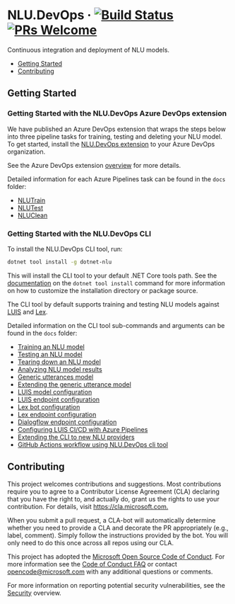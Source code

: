 # NLU.DevOps &middot; [![Build Status](https://dev.azure.com/NLUDevOps/NLU.DevOps/_apis/build/status/Microsoft.NLU.DevOps)](https://dev.azure.com/NLUDevOps/NLU.DevOps/_build/latest?definitionId=1) [![PRs Welcome](https://img.shields.io/badge/PRs-welcome-brightgreen.svg)](CONTRIBUTING.md#pull-requests)

Continuous integration and deployment of NLU models.

- [Getting Started](#getting-started)
- [Contributing](#contributing)

## Getting Started

### Getting Started with the NLU.DevOps Azure DevOps extension

We have published an Azure DevOps extension that wraps the steps below into three pipeline tasks for training, testing and deleting your NLU model. To get started, install the [NLU.DevOps extension](https://marketplace.visualstudio.com/items?itemName=NLUDevOps.nlu-devops) to your Azure DevOps organization.

See the Azure DevOps extension [overview](extensions/overview.md) for more details.

Detailed information for each Azure Pipelines task can be found in the `docs` folder:

- [NLUTrain](docs/NLUTrainTask.md)
- [NLUTest](docs/NLUTestTask.md)
- [NLUClean](docs/NLUCleanTask.md)

### Getting Started with the NLU.DevOps CLI

To install the NLU.DevOps CLI tool, run:

```bash
dotnet tool install -g dotnet-nlu
```

This will install the CLI tool to your default .NET Core tools path. See the [documentation](https://docs.microsoft.com/en-us/dotnet/core/tools/dotnet-tool-install) on the `dotnet tool install` command for more information on how to customize the installation directory or package source.

The CLI tool by default supports training and testing NLU models against [LUIS](https://www.luis.ai) and [Lex](https://aws.amazon.com/lex/).

Detailed information on the CLI tool sub-commands and arguments can be found in the `docs` folder:

- [Training an NLU model](docs/Train.md)
- [Testing an NLU model](docs/Test.md)
- [Tearing down an NLU model](docs/Clean.md)
- [Analyzing NLU model results](docs/Compare.md)
- [Generic utterances model](docs/GenericUtterances.md)
- [Extending the generic utterance model](docs/UtteranceExtensions.md)
- [LUIS model configuration](docs/LuisModelConfiguration.md)
- [LUIS endpoint configuration](docs/LuisEndpointConfiguration.md)
- [Lex bot configuration](docs/LexModelConfiguration.md)
- [Lex endpoint configuration](docs/LexEndpointConfiguration.md)
- [Dialogflow endpoint configuration](docs/DialogflowEndpointConfiguration.md)
- [Configuring LUIS CI/CD with Azure Pipelines](docs/AzurePipelines.md)
- [Extending the CLI to new NLU providers](docs/CliExtensions.md)
- [GitHub Actions workflow using NLU.DevOps cli tool](docs/NLUGitHubActions.md)

## Contributing

This project welcomes contributions and suggestions.  Most contributions require you to agree to a
Contributor License Agreement (CLA) declaring that you have the right to, and actually do, grant us
the rights to use your contribution. For details, visit <https://cla.microsoft.com.>

When you submit a pull request, a CLA-bot will automatically determine whether you need to provide
a CLA and decorate the PR appropriately (e.g., label, comment). Simply follow the instructions
provided by the bot. You will only need to do this once across all repos using our CLA.

This project has adopted the [Microsoft Open Source Code of Conduct](https://opensource.microsoft.com/codeofconduct/).
For more information see the [Code of Conduct FAQ](https://opensource.microsoft.com/codeofconduct/faq/) or
contact [opencode@microsoft.com](mailto:opencode@microsoft.com) with any additional questions or comments.

For more information on reporting potential security vulnerabilities, see the [Security](SECURITY.md) overview.
